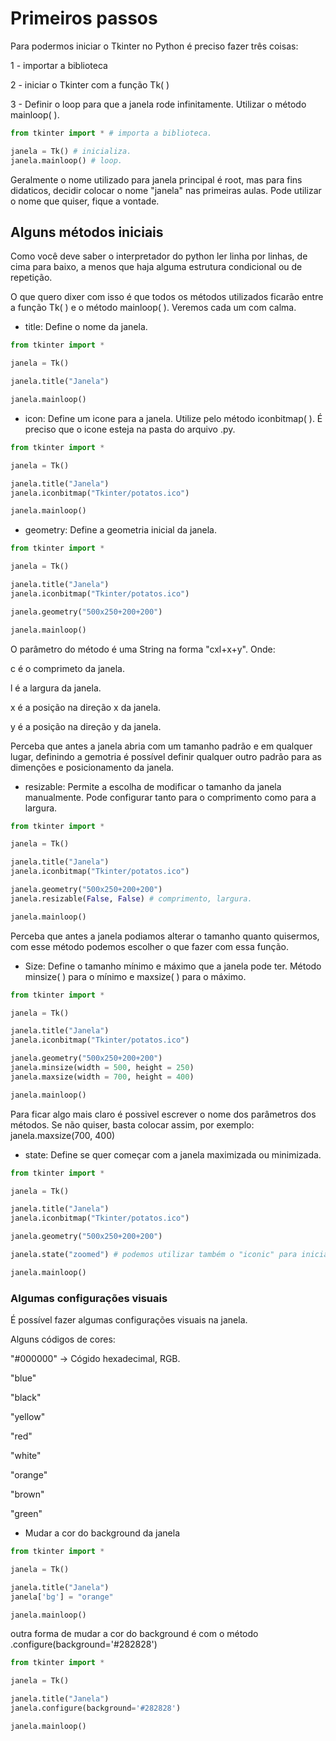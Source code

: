# Primeiros passos

Para podermos iniciar o Tkinter no Python é preciso fazer três coisas:

1 - importar a biblioteca

2 - iniciar o Tkinter com a função Tk( )

3 - Definir o loop para que a janela rode infinitamente. Utilizar o método mainloop( ).

``` Python
from tkinter import * # importa a biblioteca.

janela = Tk() # inicializa.
janela.mainloop() # loop.
```

Geralmente o nome utilizado para janela principal é root, mas para fins didaticos, decidir colocar o nome "janela" nas primeiras aulas. Pode utilizar o nome que quiser, fique a vontade.

## Alguns métodos iniciais

Como você deve saber o interpretador do python ler linha por linhas, de cima para baixo, a menos que haja alguma estrutura condicional ou de repetição. 

O que quero dixer com isso é que todos os métodos utilizados ficarão entre a função Tk( ) e o método mainloop( ). Veremos cada um com calma.

* title: Define o nome da janela.

``` Python
from tkinter import * 

janela = Tk()

janela.title("Janela")

janela.mainloop()
```

* icon: Define um icone para a janela. Utilize pelo método iconbitmap( ). É preciso que o icone esteja na pasta do arquivo .py.

``` Python
from tkinter import * 

janela = Tk()

janela.title("Janela")
janela.iconbitmap("Tkinter/potatos.ico")

janela.mainloop()
```

* geometry: Define a geometria inicial da janela.

``` Python
from tkinter import * 

janela = Tk()

janela.title("Janela")
janela.iconbitmap("Tkinter/potatos.ico")

janela.geometry("500x250+200+200")

janela.mainloop()
```

O parâmetro do método é uma String na forma "cxl+x+y". Onde:

c é o comprimeto da janela.

l é a largura da janela.

x é a posição na direção x da janela.

y é a posição na direção y da janela.

Perceba que antes a janela abria com um tamanho padrão e em qualquer lugar, definindo a gemotria é possível definir qualquer outro padrão para as dimenções e posicionamento da janela.

* resizable: Permite a escolha de modificar o tamanho da janela manualmente. Pode configurar tanto para o comprimento como para a largura.

``` Python
from tkinter import * 

janela = Tk()

janela.title("Janela")
janela.iconbitmap("Tkinter/potatos.ico")

janela.geometry("500x250+200+200")
janela.resizable(False, False) # comprimento, largura.

janela.mainloop()
```

Perceba que antes a janela podiamos alterar o tamanho quanto quisermos, com esse método podemos escolher o que fazer com essa função.

* Size: Define o tamanho mínimo e máximo que a janela pode ter. Método minsize( ) para o mínimo e maxsize( ) para o máximo.

``` Python
from tkinter import * 

janela = Tk()

janela.title("Janela")
janela.iconbitmap("Tkinter/potatos.ico")

janela.geometry("500x250+200+200")
janela.minsize(width = 500, height = 250)
janela.maxsize(width = 700, height = 400)

janela.mainloop()
```

Para ficar algo mais claro é possivel escrever o nome dos parâmetros dos métodos. Se não quiser, basta colocar assim, por exemplo: janela.maxsize(700, 400)

* state: Define se quer começar com a janela maximizada ou minimizada.

``` Python
from tkinter import * 

janela = Tk()

janela.title("Janela")
janela.iconbitmap("Tkinter/potatos.ico")

janela.geometry("500x250+200+200")

janela.state("zoomed") # podemos utilizar também o "iconic" para iniciar com a janela minimizada.

janela.mainloop()
```

### Algumas configurações visuais

É possível fazer algumas configurações visuais na janela. 

Alguns códigos de cores:

"#000000" -> Cógido hexadecimal, RGB. 

"blue"

"black"

"yellow"

"red"

"white"

"orange"

"brown"

"green"

* Mudar a cor do background da janela

``` Python
from tkinter import * 

janela = Tk()

janela.title("Janela")
janela['bg'] = "orange"

janela.mainloop()
```

outra forma de mudar a cor do background é com o método .configure(background='#282828')

``` Python
from tkinter import * 

janela = Tk()

janela.title("Janela")
janela.configure(background='#282828')

janela.mainloop()
```